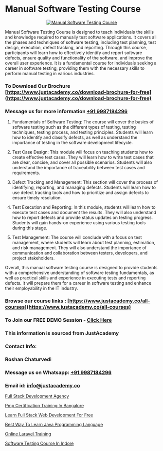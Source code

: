 # Manual Software Testing Course

<p align="center">
  <a href="https://justacademy.co/program-detail/software-testing">
    <img src="https://justacademy.co/storage2/program_images/1704700438.webp" alt="Manual Software Testing Course">
  </a>
</p>


Manual Software Testing Course is designed to teach individuals the skills and knowledge required to manually test software applications. It covers all the phases and techniques of software testing, including test planning, test design, execution, defect tracking, and reporting. Through this course, participants will learn how to effectively identify and report software defects, ensure quality and functionality of the software, and improve the overall user experience. It is a fundamental course for individuals seeking a career in software testing, providing them with the necessary skills to perform manual testing in various industries. 
### To Download Our Brochure [https://www.justacademy.co/download-brochure-for-free](https://www.justacademy.co/download-brochure-for-free)
### Message us for more information [+91 9987184296](https://api.whatsapp.com/send?phone=919987184296)
1) Fundamentals of Software Testing:
The course will cover the basics of software testing such as the different types of testing, testing techniques, testing process, and testing principles. Students will learn how to identify and classify defects, as well as understand the importance of testing in the software development lifecycle.

2) Test Case Design:
This module will focus on teaching students how to create effective test cases. They will learn how to write test cases that are clear, concise, and cover all possible scenarios. Students will also understand the importance of traceability between test cases and requirements.

3) Defect Tracking and Management:
This section will cover the process of identifying, reporting, and managing defects. Students will learn how to use defect tracking tools and how to prioritize and assign defects to ensure timely resolution.

4) Test Execution and Reporting:
In this module, students will learn how to execute test cases and document the results. They will also understand how to report defects and provide status updates on testing progress. Students will gain hands-on experience using various testing tools during this stage.

5) Test Management:
The course will conclude with a focus on test management, where students will learn about test planning, estimation, and risk management. They will also understand the importance of communication and collaboration between testers, developers, and project stakeholders.

Overall, this manual software testing course is designed to provide students with a comprehensive understanding of software testing fundamentals, as well as practical skills and experience in executing tests and reporting defects. It will prepare them for a career in software testing and enhance their employability in the IT industry.

### Browse our course links : [https://www.justacademy.co/all-courses](https://www.justacademy.co/all-courses) 
### To Join our FREE DEMO Session - [Click Here](https://www.justacademy.co/register-for-course-demo)


### This information is sourced from JustAcademy
### Contact Info:
### Roshan Chaturvedi
### Message us on Whatsapp: [+91 9987184296](https://api.whatsapp.com/send?phone=919987184296)
### Email id: [info@justacademy.co](mailto:info@justacademy.co)
                
[Full Stack Development Agency](https://www.linkedin.com/pulse/full-stack-development-agency-justacademy-cupertino-dy3zc/)

[Pmp Certification Training In Bangalore](https://www.linkedin.com/pulse/pmp-certification-training-bangalore-justacademy-chicago-fb3zf?trackingId=WyTXJY%2Fb2dngs%2B6ybOVclA%3D%3D&lipi=urn%3Ali%3Apage%3Ad_flagship3_company_admin%3BCp0x2GOYQ7yuHLQJq%2Fwubg%3D%3D)

[Learn Full Stack Web Development For Free](https://medium.com/@AkashSingh2052/learn-full-stack-web-development-for-free-8eaaee41d738)

[Best Way To Learn Java Programming Language](https://medium.com/@akanshapatil/best-way-to-learn-java-programming-language-c0cda31b99f5)

[Online Laravel Training](https://justacademyin.github.io/Articles/Online-Laravel-Training)

[Software Testing Course In Indore](https://justacademyin.github.io/Articles/Software-Testing-Course-In-Indore)

